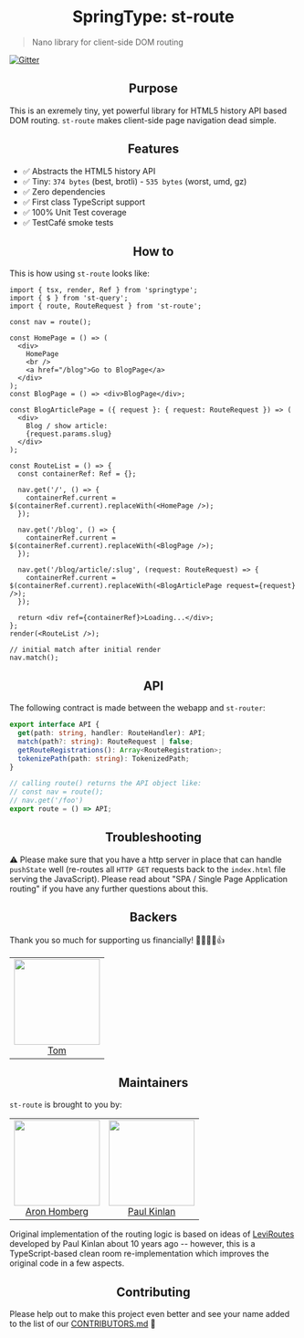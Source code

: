 <h1 align="center">SpringType: st-route</h1>

> Nano library for client-side DOM routing

[![Gitter](https://badges.gitter.im/springtype-official/springtype.svg)](https://gitter.im/springtype-official/springtype?utm_source=badge&utm_medium=badge&utm_campaign=pr-badge)

<h2 align="center">Purpose</h2>

This is an exremely tiny, yet powerful library for HTML5 history API based DOM routing. `st-route` makes client-side page navigation dead simple.

<h2 align="center">Features</h2>

- ✅ Abstracts the HTML5 history API
- ✅ Tiny: `374 bytes` (best, brotli) - `535 bytes` (worst, umd, gz)
- ✅ Zero dependencies
- ✅ First class TypeScript support
- ✅ 100% Unit Test coverage
- ✅ TestCafé smoke tests

<h2 align="center">How to</h2>

This is how using `st-route` looks like:

```tsx
import { tsx, render, Ref } from 'springtype';
import { $ } from 'st-query';
import { route, RouteRequest } from 'st-route';

const nav = route();

const HomePage = () => (
  <div>
    HomePage
    <br />
    <a href="/blog">Go to BlogPage</a>
  </div>
);
const BlogPage = () => <div>BlogPage</div>;

const BlogArticlePage = ({ request }: { request: RouteRequest }) => (
  <div>
    Blog / show article:
    {request.params.slug}
  </div>
);

const RouteList = () => {
  const containerRef: Ref = {};

  nav.get('/', () => {
    containerRef.current = $(containerRef.current).replaceWith(<HomePage />);
  });

  nav.get('/blog', () => {
    containerRef.current = $(containerRef.current).replaceWith(<BlogPage />);
  });

  nav.get('/blog/article/:slug', (request: RouteRequest) => {
    containerRef.current = $(containerRef.current).replaceWith(<BlogArticlePage request={request} />);
  });

  return <div ref={containerRef}>Loading...</div>;
};
render(<RouteList />);

// initial match after initial render
nav.match();
```

<h2 align="center">API</h2>

The following contract is made between the webapp and `st-router`:

```typescript
export interface API {
  get(path: string, handler: RouteHandler): API;
  match(path?: string): RouteRequest | false;
  getRouteRegistrations(): Array<RouteRegistration>;
  tokenizePath(path: string): TokenizedPath;
}

// calling route() returns the API object like:
// const nav = route();
// nav.get('/foo')
export route = () => API;
```

<h2 align="center">Troubleshooting</h2>

⚠️ Please make sure that you have a http server in place that can handle `pushState` well (re-routes all `HTTP GET` requests back to the `index.html` file serving the JavaScript). Please read about "SPA / Single Page Application routing" if you have any further questions about this.

<h2 align="center">Backers</h2>

Thank you so much for supporting us financially! 🙏🏻😎🥳👍

<table>
  <tbody>
    <tr>
      <td align="center">
        <img width="150" height="150"
        src="https://avatars2.githubusercontent.com/u/17221813?v=4&s=150">
        </br>
        <a href="https://github.com/jsdevtom">Tom</a>
      </td>
    </tr>
  <tbody>
</table>

<h2 align="center">Maintainers</h2>

`st-route` is brought to you by:

<table>
  <tbody>
    <tr>
      <td align="center">
        <img width="150" height="150"
        src="https://avatars3.githubusercontent.com/u/454817?v=4&s=150">
        </br>
        <a href="https://github.com/kyr0">Aron Homberg</a>
      </td>
      <td align="center">
        <img width="150" height="150"
        src="https://avatars.githubusercontent.com/u/45510?s=150&v=4">
        </br>
        <a href="https://github.com/PaulKinlan">Paul Kinlan</a>
      </td>
    </tr>
  <tbody>
</table>

Original implementation of the routing logic is based on ideas of <a href="https://github.com/PaulKinlan/leviroutes" target="_blank">LeviRoutes</a> developed by Paul Kinlan about 10 years ago -- however, this is a TypeScript-based clean room re-implementation which improves the original code in a few aspects.

<h2 align="center">Contributing</h2>

Please help out to make this project even better and see your name added to the list of our
[CONTRIBUTORS.md](./CONTRIBUTORS.md) :tada:
